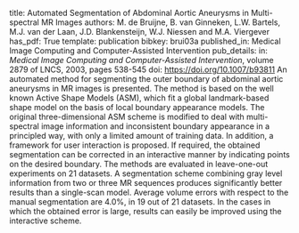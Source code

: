 title: Automated Segmentation of Abdominal Aortic Aneurysms in Multi-spectral MR Images
authors: M. de Bruijne, B. van Ginneken, L.W. Bartels, M.J. van der Laan, J.D. Blankensteijn, W.J. Niessen and M.A. Viergever
has_pdf: True
template: publication
bibkey: brui03a
published_in: Medical Image Computing and Computer-Assisted Intervention
pub_details: in: <i>Medical Image Computing and Computer-Assisted Intervention</i>, volume 2879 of LNCS, 2003, pages 538-545
doi: https://doi.org/10.1007/b93811
An automated method for segmenting the outer boundary of abdominal aortic aneurysms in MR images is presented. The method is based on the well known Active Shape Models (ASM), which fit a global landmark-based shape model on the basis of local boundary appearance models. The original three-dimensional ASM scheme is modified to deal with multi-spectral image information and inconsistent boundary appearance in a principled way, with only a limited amount of training data. In addition, a framework for user interaction is proposed. If required, the obtained segmentation can be corrected in an interactive manner by indicating points on the desired boundary. The methods are evaluated in leave-one-out experiments on 21 datasets. A segmentation scheme combining gray level information from two or three MR sequences produces significantly better results than a single-scan model. Average volume errors with respect to the manual segmentation are 4.0%, in 19 out of 21 datasets. In the cases in which the obtained error is large, results can easily be improved using the interactive scheme.

